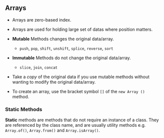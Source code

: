 ## Arrays
- Arrays are zero-based index.
- Arrays are used for holding large set of datas where position matters.
- __Mutable__ Methods changes the original data/array.
  - `push`, `pop`, `shift`, `unshift`, `splice`, `reverse`, `sort`

- __Immutable__ Methods do not change the original data/array.
  - `slice`, `join`, `concat`

- Take a _copy_ of the original data if you use mutable methods without wanting to modify the original data/array.
- To create an array, use the bracket symbol `[]` of the `new Array ()` method.

### Static Methods
 
__Static__ methods are methods that do not require an instance of a class. They are referenced by the class name, and are usually utility methods e.g. `Array.of()`,  `Array.from()` and `Array.isArray()`.









